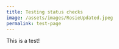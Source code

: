 ```yaml
---
title: Testing status checks
image: /assets/images/RosieUpdated.jpeg
permalink: test-page
---
```

T﻿his is a test!